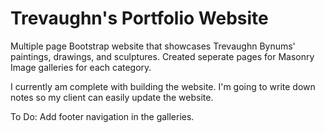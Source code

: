 # Trevaughn's Portfolio Website

Multiple page Bootstrap website that showcases Trevaughn Bynums' paintings, drawings, and sculptures. 
Created seperate pages for Masonry Image galleries for each category. 

I currently am complete with building the website. I'm going to write down notes so my client can easily update the website.

To Do:
Add footer navigation in the galleries.
